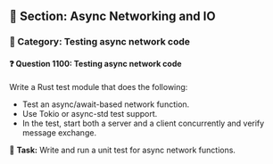 ## 📘 Section: Async Networking and IO  
### 🔹 Category: Testing async network code  
#### ❓ Question 1100: Testing async network code

Write a Rust test module that does the following:

- Test an async/await-based network function.
- Use Tokio or async-std test support.
- In the test, start both a server and a client concurrently and verify message exchange.

🔧 **Task:** Write and run a unit test for async network functions.
